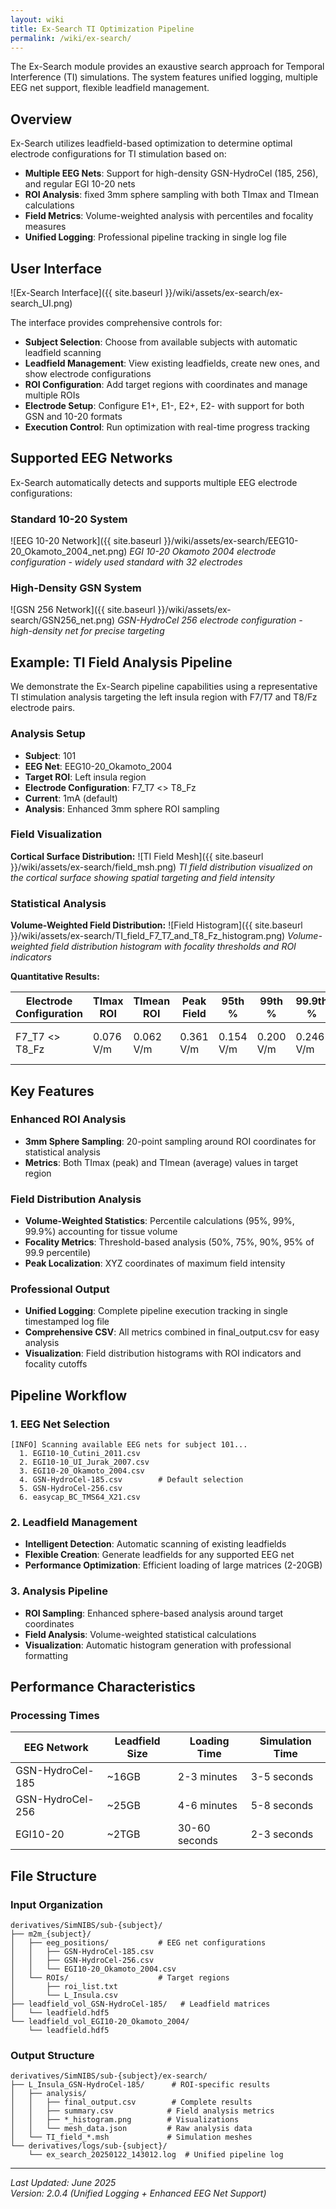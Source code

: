 ```yaml
---
layout: wiki
title: Ex-Search TI Optimization Pipeline
permalink: /wiki/ex-search/
---
```


The Ex-Search module provides an exaustive search approach for Temporal Interference (TI) simulations. The system features unified logging, multiple EEG net support, flexible leadfield management.

## Overview

Ex-Search utilizes leadfield-based optimization to determine optimal electrode configurations for TI stimulation based on:
- **Multiple EEG Nets**: Support for high-density GSN-HydroCel (185, 256), and regular EGI 10-20 nets
- **ROI Analysis**: fixed 3mm sphere sampling with both TImax and TImean calculations
- **Field Metrics**: Volume-weighted analysis with percentiles and focality measures
- **Unified Logging**: Professional pipeline tracking in single log file

## User Interface

![Ex-Search Interface]({{ site.baseurl }}/wiki/assets/ex-search/ex-search_UI.png)

The interface provides comprehensive controls for:
- **Subject Selection**: Choose from available subjects with automatic leadfield scanning
- **Leadfield Management**: View existing leadfields, create new ones, and show electrode configurations
- **ROI Configuration**: Add target regions with coordinates and manage multiple ROIs
- **Electrode Setup**: Configure E1+, E1-, E2+, E2- with support for both GSN and 10-20 formats
- **Execution Control**: Run optimization with real-time progress tracking

## Supported EEG Networks

Ex-Search automatically detects and supports multiple EEG electrode configurations:

### Standard 10-20 System
![EEG 10-20 Network]({{ site.baseurl }}/wiki/assets/ex-search/EEG10-20_Okamoto_2004_net.png)
*EGI 10-20 Okamoto 2004 electrode configuration - widely used standard with 32 electrodes*

### High-Density GSN System  
![GSN 256 Network]({{ site.baseurl }}/wiki/assets/ex-search/GSN256_net.png)
*GSN-HydroCel 256 electrode configuration - high-density net for precise targeting*

## Example: TI Field Analysis Pipeline

We demonstrate the Ex-Search pipeline capabilities using a representative TI stimulation analysis targeting the left insula region with F7/T7 and T8/Fz electrode pairs.

### Analysis Setup
- **Subject**: 101
- **EEG Net**: EEG10-20_Okamoto_2004
- **Target ROI**: Left insula region
- **Electrode Configuration**: F7_T7 <> T8_Fz
- **Current**: 1mA (default)
- **Analysis**: Enhanced 3mm sphere ROI sampling

### Field Visualization

**Cortical Surface Distribution:**
![TI Field Mesh]({{ site.baseurl }}/wiki/assets/ex-search/field_msh.png)
*TI field distribution visualized on the cortical surface showing spatial targeting and field intensity*

### Statistical Analysis

**Volume-Weighted Field Distribution:**
![Field Histogram]({{ site.baseurl }}/wiki/assets/ex-search/TI_field_F7_T7_and_T8_Fz_histogram.png)
*Volume-weighted field distribution histogram with focality thresholds and ROI indicators*

**Quantitative Results:**

| Electrode Configuration | TImax ROI | TImean ROI | Peak Field | 95th % | 99th % | 99.9th % | Focality 50% | Focality 75% | Focality 90% | Focality 95% | Peak Location |
|------------------------|-----------|------------|------------|--------|--------|----------|--------------|--------------|--------------|--------------|---------------|
| F7_T7 <> T8_Fz | 0.076 V/m | 0.062 V/m | 0.361 V/m | 0.154 V/m | 0.200 V/m | 0.246 V/m | 81.9 mm² | 13.4 mm² | 2.9 mm² | 1.6 mm² | (-45.12, 34.09, -40.45) |

## Key Features

### Enhanced ROI Analysis
- **3mm Sphere Sampling**: 20-point sampling around ROI coordinates for statistical analysis
- **Metrics**: Both TImax (peak) and TImean (average) values in target region

### Field Distribution Analysis
- **Volume-Weighted Statistics**: Percentile calculations (95%, 99%, 99.9%) accounting for tissue volume
- **Focality Metrics**: Threshold-based analysis (50%, 75%, 90%, 95% of 99.9 percentile)
- **Peak Localization**: XYZ coordinates of maximum field intensity

### Professional Output
- **Unified Logging**: Complete pipeline execution tracking in single timestamped log file
- **Comprehensive CSV**: All metrics combined in final_output.csv for easy analysis
- **Visualization**: Field distribution histograms with ROI indicators and focality cutoffs

## Pipeline Workflow

### 1. EEG Net Selection
```
[INFO] Scanning available EEG nets for subject 101...
  1. EGI10-10_Cutini_2011.csv
  2. EGI10-10_UI_Jurak_2007.csv  
  3. EGI10-20_Okamoto_2004.csv
  4. GSN-HydroCel-185.csv        # Default selection
  5. GSN-HydroCel-256.csv
  6. easycap_BC_TMS64_X21.csv
```

### 2. Leadfield Management
- **Intelligent Detection**: Automatic scanning of existing leadfields
- **Flexible Creation**: Generate leadfields for any supported EEG net
- **Performance Optimization**: Efficient loading of large matrices (2-20GB)

### 3. Analysis Pipeline
- **ROI Sampling**: Enhanced sphere-based analysis around target coordinates
- **Field Analysis**: Volume-weighted statistical calculations
- **Visualization**: Automatic histogram generation with professional formatting

## Performance Characteristics

### Processing Times

| EEG Network | Leadfield Size | Loading Time | Simulation Time |
|-------------|----------------|--------------|-----------------|
| GSN-HydroCel-185 | ~16GB | 2-3 minutes | 3-5 seconds |
| GSN-HydroCel-256 | ~25GB | 4-6 minutes | 5-8 seconds |
| EGI10-20 | ~2TGB | 30-60 seconds | 2-3 seconds |

## File Structure

### Input Organization
```
derivatives/SimNIBS/sub-{subject}/
├── m2m_{subject}/
│   ├── eeg_positions/           # EEG net configurations
│   │   ├── GSN-HydroCel-185.csv
│   │   ├── GSN-HydroCel-256.csv
│   │   └── EGI10-20_Okamoto_2004.csv
│   └── ROIs/                    # Target regions
│       ├── roi_list.txt
│       └── L_Insula.csv
├── leadfield_vol_GSN-HydroCel-185/   # Leadfield matrices
│   └── leadfield.hdf5
└── leadfield_vol_EGI10-20_Okamoto_2004/
    └── leadfield.hdf5
```

### Output Structure
```
derivatives/SimNIBS/sub-{subject}/ex-search/
├── L_Insula_GSN-HydroCel-185/      # ROI-specific results
│   ├── analysis/
│   │   ├── final_output.csv        # Complete results
│   │   ├── summary.csv            # Field analysis metrics
│   │   ├── *_histogram.png        # Visualizations
│   │   └── mesh_data.json         # Raw analysis data
│   └── TI_field_*.msh             # Simulation meshes
└── derivatives/logs/sub-{subject}/
    └── ex_search_20250122_143012.log  # Unified pipeline log
```

---

*Last Updated: June 2025*  
*Version: 2.0.4 (Unified Logging + Enhanced EEG Net Support)*  
